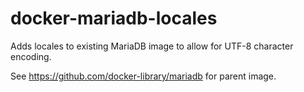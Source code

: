 # docker-mariadb-locales
Adds locales to existing MariaDB image to allow for UTF-8 character encoding.

See https://github.com/docker-library/mariadb for parent image.
